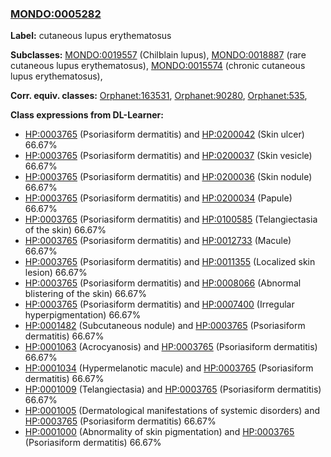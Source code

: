 
### [MONDO:0005282](http://purl.obolibrary.org/obo/MONDO_0005282)
**Label:** cutaneous lupus erythematosus

**Subclasses:** [MONDO:0019557](http://purl.obolibrary.org/obo/MONDO_0019557) (Chilblain lupus), [MONDO:0018887](http://purl.obolibrary.org/obo/MONDO_0018887) (rare cutaneous lupus erythematosus), [MONDO:0015574](http://purl.obolibrary.org/obo/MONDO_0015574) (chronic cutaneous lupus erythematosus), 

**Corr. equiv. classes:** [Orphanet:163531](http://www.orpha.net/ORDO/Orphanet_163531), [Orphanet:90280](http://www.orpha.net/ORDO/Orphanet_90280), [Orphanet:535](http://www.orpha.net/ORDO/Orphanet_535), 

**Class expressions from DL-Learner:**

- [HP:0003765](http://purl.obolibrary.org/obo/HP_0003765) (Psoriasiform dermatitis) and [HP:0200042](http://purl.obolibrary.org/obo/HP_0200042) (Skin ulcer) 66.67%
- [HP:0003765](http://purl.obolibrary.org/obo/HP_0003765) (Psoriasiform dermatitis) and [HP:0200037](http://purl.obolibrary.org/obo/HP_0200037) (Skin vesicle) 66.67%
- [HP:0003765](http://purl.obolibrary.org/obo/HP_0003765) (Psoriasiform dermatitis) and [HP:0200036](http://purl.obolibrary.org/obo/HP_0200036) (Skin nodule) 66.67%
- [HP:0003765](http://purl.obolibrary.org/obo/HP_0003765) (Psoriasiform dermatitis) and [HP:0200034](http://purl.obolibrary.org/obo/HP_0200034) (Papule) 66.67%
- [HP:0003765](http://purl.obolibrary.org/obo/HP_0003765) (Psoriasiform dermatitis) and [HP:0100585](http://purl.obolibrary.org/obo/HP_0100585) (Telangiectasia of the skin) 66.67%
- [HP:0003765](http://purl.obolibrary.org/obo/HP_0003765) (Psoriasiform dermatitis) and [HP:0012733](http://purl.obolibrary.org/obo/HP_0012733) (Macule) 66.67%
- [HP:0003765](http://purl.obolibrary.org/obo/HP_0003765) (Psoriasiform dermatitis) and [HP:0011355](http://purl.obolibrary.org/obo/HP_0011355) (Localized skin lesion) 66.67%
- [HP:0003765](http://purl.obolibrary.org/obo/HP_0003765) (Psoriasiform dermatitis) and [HP:0008066](http://purl.obolibrary.org/obo/HP_0008066) (Abnormal blistering of the skin) 66.67%
- [HP:0003765](http://purl.obolibrary.org/obo/HP_0003765) (Psoriasiform dermatitis) and [HP:0007400](http://purl.obolibrary.org/obo/HP_0007400) (Irregular hyperpigmentation) 66.67%
- [HP:0001482](http://purl.obolibrary.org/obo/HP_0001482) (Subcutaneous nodule) and [HP:0003765](http://purl.obolibrary.org/obo/HP_0003765) (Psoriasiform dermatitis) 66.67%
- [HP:0001063](http://purl.obolibrary.org/obo/HP_0001063) (Acrocyanosis) and [HP:0003765](http://purl.obolibrary.org/obo/HP_0003765) (Psoriasiform dermatitis) 66.67%
- [HP:0001034](http://purl.obolibrary.org/obo/HP_0001034) (Hypermelanotic macule) and [HP:0003765](http://purl.obolibrary.org/obo/HP_0003765) (Psoriasiform dermatitis) 66.67%
- [HP:0001009](http://purl.obolibrary.org/obo/HP_0001009) (Telangiectasia) and [HP:0003765](http://purl.obolibrary.org/obo/HP_0003765) (Psoriasiform dermatitis) 66.67%
- [HP:0001005](http://purl.obolibrary.org/obo/HP_0001005) (Dermatological manifestations of systemic disorders) and [HP:0003765](http://purl.obolibrary.org/obo/HP_0003765) (Psoriasiform dermatitis) 66.67%
- [HP:0001000](http://purl.obolibrary.org/obo/HP_0001000) (Abnormality of skin pigmentation) and [HP:0003765](http://purl.obolibrary.org/obo/HP_0003765) (Psoriasiform dermatitis) 66.67%


